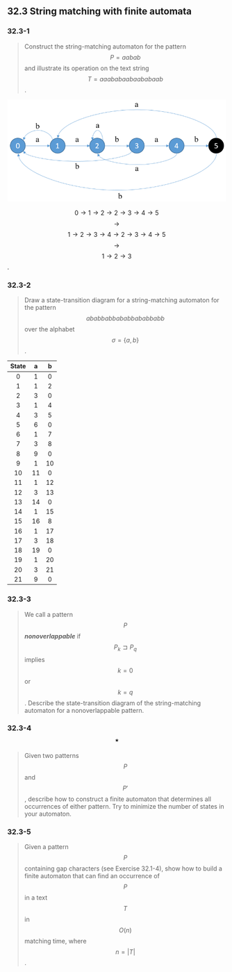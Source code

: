 ## 32.3 String matching with finite automata

### 32.3-1

> Construct the string-matching automaton for the pattern $$P = aabab$$ and illustrate its operation on the text string $$T = aaababaabaababaab$$.

![](./img/32.3-1_1.png)

$$0 \rightarrow 1 \rightarrow 2 \rightarrow 2 \rightarrow 3 \rightarrow 4 \rightarrow 5$$ $$\rightarrow$$ $$1 \rightarrow 2 \rightarrow 3 \rightarrow 4 \rightarrow 2 \rightarrow 3 \rightarrow 4 \rightarrow 5$$ $$\rightarrow$$ $$1 \rightarrow 2 \rightarrow 3$$.

### 32.3-2

> Draw a state-transition diagram for a string-matching automaton for the pattern
$$ababbabbababbababbabb$$ over the alphabet $$\sigma = \{a, b\}$$.

| State | a | b |
|:-----:|:-:|:-:|
|   0   | 1 | 0 |
|   1   | 1 | 2 |
|   2   | 3 | 0 |
|   3   | 1 | 4 |
|   4   | 3 | 5 |
|   5   | 6 | 0 |
|   6   | 1 | 7 |
|   7   | 3 | 8 |
|   8   | 9 | 0 |
|   9   | 1 |10 |
|  10   |11 | 0 |
|  11   | 1 |12 |
|  12   | 3 |13 |
|  13   |14 | 0 |
|  14   | 1 |15 |
|  15   |16 | 8 |
|  16   | 1 |17 |
|  17   | 3 |18 |
|  18   |19 | 0 |
|  19   | 1 |20 |
|  20   | 3 |21 |
|  21   | 9 | 0 |

### 32.3-3

> We call a pattern $$P$$ __*nonoverlappable*__ if $$P_k \sqsupset P_q$$ implies $$k = 0$$ or $$k = q$$. Describe the state-transition diagram of the string-matching automaton for a nonoverlappable pattern.

### 32.3-4 $$\star$$

> Given two patterns $$P$$ and $$P'$$, describe how to construct a finite automaton that determines all occurrences of either pattern. Try to minimize the number of states in your automaton.

### 32.3-5

> Given a pattern $$P$$ containing gap characters (see Exercise 32.1-4), show how to build a finite automaton that can find an occurrence of $$P$$ in a text $$T$$ in $$O(n)$$ matching time, where $$n = |T|$$.


